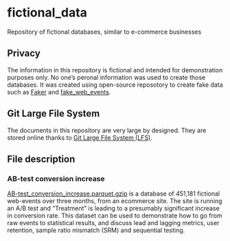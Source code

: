 # fictional_data
Repository of fictional databases, similar to e-commerce businesses

## Privacy

The information in this repository is fictional and intended for demonstration purposes only. No one’s peronal information was used to create those databases. It was created using open-source reposotory to create fake data such as [Faker]([url](https://faker.readthedocs.io)https://faker.readthedocs.io) and [fake_web_events]([url](https://pypi.org/project/fake-web-events/)https://pypi.org/project/fake-web-events/).

## Git Large File System

The documents in this repository are very large by designed. They are stored online thanks to [Git Large File System (LFS)](https://git-lfs.com).

## File description

### AB-test conversion increase 

[AB-test_conversion_increase.parquet.gzip]() is a database of 451,181 fictional web-events over three months, from an ecommerce site. The site is running an A/B test and “Treatment” is leading to a presumably significant increase in conversion rate. This dataset can be used to demonstrate how to go from raw events to statistical results, and discuss lead and lagging metrics, user retention, sample ratio mismatch (SRM) and sequential testing.
